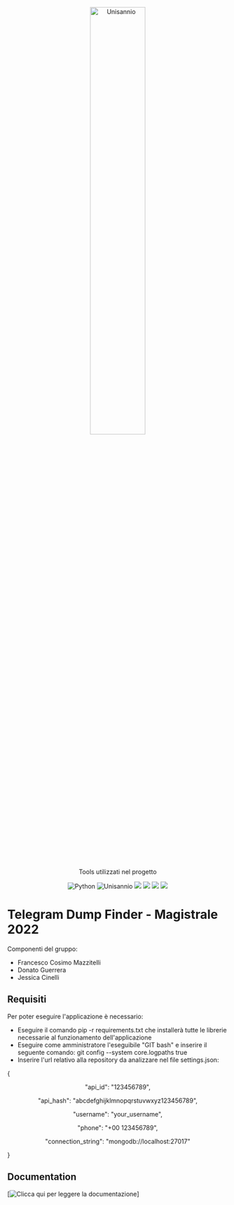<p align= "center">
<img src="https://www.unisannio.it/sites/default/files/emblema.png.pagespeed.ce.L9uvAVRynq.png" alt="Unisannio" width= 50%>
</p>
<p align="center">
    Tools utilizzati nel progetto
</p>
<p align="center">
    <img src="https://img.shields.io/badge/Python-v3-blue" alt="Python">
    <img src="https://img.shields.io/badge/Unisannio-Evoluzione%20e%20qualità%20del%20Software-blue" alt="Unisannio">
    <img src = "https://img.shields.io/badge/gitpython-blue">
    <img src = "https://img.shields.io/badge/git-blue">
    <img src = "https://img.shields.io/badge/pandas-blue">
    <img src = "https://img.shields.io/badge/ck%20tools-blue">


# Telegram Dump Finder - Magistrale 2022

Componenti del gruppo:
- Francesco Cosimo Mazzitelli
- Donato Guerrera
- Jessica Cinelli

## Requisiti
Per poter eseguire l'applicazione è necessario:
- Eseguire il comando pip -r requirements.txt che installerà tutte le librerie necessarie al funzionamento dell'applicazione
- Eseguire come amministratore l'eseguibile "GIT bash" e inserire il seguente comando: git config --system core.logpaths true 
- Inserire l'url relativo alla repository da analizzare nel file settings.json:
<p align=left> { </p>
<p align=center>  "api_id": "123456789", </p>
<p align=center>  "api_hash": "abcdefghijklmnopqrstuvwxyz123456789", </p>
<p align=center>  "username": "your_username", </p>
<p align=center>  "phone": "+00 123456789", </p>
<p align=center>  "connection_string": "mongodb://localhost:27017" </p>
<p align=left> } </p>


## Documentation
[![Clicca qui per leggere la documentazione]([https://example.com/immagine.jpg](https://htmlpreview.github.io/?https://github.com/FrancescoMazzitelli/TelegramDumpFinder/blob/main/html/TelegramDumpFinder/index.html))]

